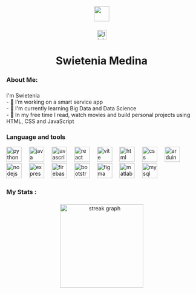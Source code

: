 <div align="center">

  <img height="40" src="https://media1.giphy.com/media/v1.Y2lkPTc5MGI3NjExYXVmbm5yb2pvYzM2N2k4NTNjamI5ZTA4cnlodDYxOWZreHhidGF3aCZlcD12MV9pbnRlcm5hbF9naWZfYnlfaWQmY3Q9Zw/ptqAPgghLtHOa0SLJS/giphy.gif"  />
</div>

###

<div align="center">
  <a href="https://www.linkedin.com/in/swietenia-medina">
    <img src="https://img.shields.io/static/v1?message=LinkedIn&logo=linkedin&label=&color=0077B5&logoColor=white&labelColor=&style=for-the-badge" height="25" alt="linkedin logo"/>
  </a>
</div>

###

<h1 align="center">Swietenia Medina</h1>

###

<h3 align="left">About Me:</h3>

###

<p align="left">I'm Swietenia <br>- 🔅 I’m working on a smart service app<br>- 🔅 I'm currently learning Big Data and Data Science<br>- 🔅 In my free time I read, watch movies and build personal projects using HTML, CSS and JavaScript</p>

###

<h3 align="left">Language and tools</h3>


<div align="left">
  <img src="https://cdn.jsdelivr.net/gh/devicons/devicon/icons/python/python-original.svg" height="40" alt="python logo" />
  <img width="12" />
  <img src="https://cdn.jsdelivr.net/gh/devicons/devicon/icons/java/java-original.svg" height="40" alt="java logo" />
  <img width="12" />
  <img src="https://cdn.jsdelivr.net/gh/devicons/devicon/icons/javascript/javascript-original.svg" height="40" alt="javascript logo" />
  <img width="12" />
  <img src="https://cdn.jsdelivr.net/gh/devicons/devicon/icons/react/react-original.svg" height="40" alt="react logo" />
  <img width="12" />
  <img src="https://external-content.duckduckgo.com/iu/?u=https%3A%2F%2Fwikiwandv2-19431.kxcdn.com%2F_next%2Fimage%3Furl%3Dhttps%3A%2F%2Fupload.wikimedia.org%2Fwikipedia%2Fcommons%2Fthumb%2Ff%2Ff1%2FVitejs-logo.svg%2F640px-Vitejs-logo.svg.png%26w%3D640%26q%3D50&f=1&nofb=1&ipt=c5e3aeb3593191655569092fdb2615ce088ce9f050eb814656087f079e5d5751" height="40" alt="vite logo" />
  <img width="12" />
  <img src="https://cdn.jsdelivr.net/gh/devicons/devicon/icons/html5/html5-original.svg" height="40" alt="html logo" />
  <img width="12" />
  <img src="https://cdn.jsdelivr.net/gh/devicons/devicon/icons/css3/css3-original.svg" height="40" alt="css logo" />
  <img width="12" />
  <img src="https://cdn.jsdelivr.net/gh/devicons/devicon/icons/arduino/arduino-original.svg" height="40" alt="arduino logo" />
  <img width="12" />
  <img src="https://cdn.jsdelivr.net/gh/devicons/devicon/icons/nodejs/nodejs-original.svg" height="40" alt="nodejs logo" />
  <img width="12" />
  <img src="https://skillicons.dev/icons?i=express" height="40" alt="express logo" />
  <img width="12" />
  <img src="https://cdn.jsdelivr.net/gh/devicons/devicon/icons/firebase/firebase-plain.svg" height="40" alt="firebase logo" />
  <img width="12" />
  <img src="https://cdn.jsdelivr.net/gh/devicons/devicon/icons/bootstrap/bootstrap-original.svg" height="40" alt="bootstrap logo" />
  <img width="12" />
  <img src="https://cdn.jsdelivr.net/gh/devicons/devicon/icons/figma/figma-original.svg" height="40" alt="figma logo" />
  <img width="12" />
  <img src="https://cdn.jsdelivr.net/gh/devicons/devicon/icons/matlab/matlab-original.svg" height="40" alt="matlab logo" />
  <img width="12" />
  <img src="https://cdn.jsdelivr.net/gh/devicons/devicon/icons/mysql/mysql-original.svg" height="40" alt="mysql logo" />
</div>




###

<h3 align="left">My Stats :</h3>

###

<div align="center">
  <img src="https://streak-stats.demolab.com?user=swityymg&locale=en&mode=daily&theme=dark&hide_border=false&border_radius=5&order=3" height="220" alt="streak graph"  />
</div>

###
